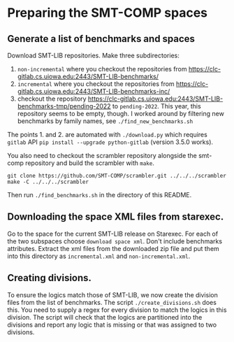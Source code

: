 # Preparing the SMT-COMP spaces

## Generate a list of benchmarks and spaces

Download SMT-LIB repositories.  Make three subdirectories:

1. `non-incremental` where you checkout the repositories from
    https://clc-gitlab.cs.uiowa.edu:2443/SMT-LIB-benchmarks/
2. `incremental` where you checkout the repositories from
    https://clc-gitlab.cs.uiowa.edu:2443/SMT-LIB-benchmarks-inc/
3. checkout the repository
    https://clc-gitlab.cs.uiowa.edu:2443/SMT-LIB-benchmarks-tmp/pending-2022
   to `pending-2022`. This year, this repository seems to be empty, though.
   I worked around by filtering new benchmarks by family names,
   see `./find_new_benchmarks.sh`

The points 1. and 2. are automated with `./download.py` which requires `gitlab`
API `pip install --upgrade python-gitlab` (version 3.5.0 works).

You also need to checkout the scrambler repository alongside the
smt-comp repository and build the scrambler with `make`.

```
git clone https://github.com/SMT-COMP/scrambler.git ../../../scrambler
make -C ../../../scrambler
```

Then run `./find_benchmarks.sh` in the directory of this README.

## Downloading the space XML files from starexec.

Go to the space for the current SMT-LIB release on Starexec.  For each
of the two subspaces choose `download space xml`.  Don't include benchmarks
attributes.  Extract the xml files from the downloaded zip file and put
them into this directory as `incremental.xml` and 
`non-incremental.xml`.

## Creating divisions.

To ensure the logics match those of SMT-LIB, we now create the division
files from the list of benchmarks.  The script `./create_divisions.sh`
does this.  You need to supply a regex for every division to match the
logics in this division.  The script will check that the logics are 
partitioned into the divisions and report any logic that is missing or
that was assigned to two divisions.
